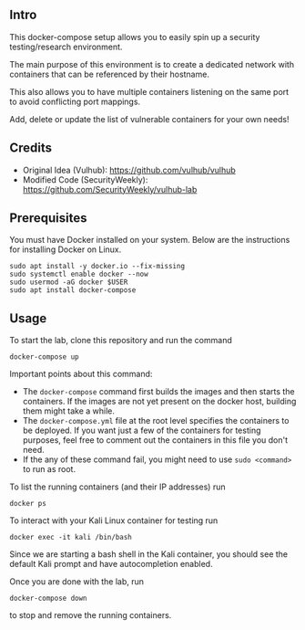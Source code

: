 ## Intro

This docker-compose setup allows you to easily spin up a security testing/research environment.

The main purpose of this environment is to create a dedicated network with containers that can be referenced by their hostname.

This also allows you to have multiple containers listening on the same port to avoid conflicting port mappings.

Add, delete or update the list of vulnerable containers for your own needs!

## Credits

- Original Idea (Vulhub): https://github.com/vulhub/vulhub
- Modified Code (SecurityWeekly): https://github.com/SecurityWeekly/vulhub-lab

## Prerequisites

You must have Docker installed on your system. Below are the instructions for installing Docker on Linux.

```
sudo apt install -y docker.io --fix-missing
sudo systemctl enable docker --now
sudo usermod -aG docker $USER
sudo apt install docker-compose
```

## Usage

To start the lab, clone this repository and run the command

```
docker-compose up
```

Important points about this command:
- The `docker-compose` command first builds the images and then starts the containers. If the images are not yet present on the docker host, building them might take a while.
- The `docker-compose.yml` file at the root level specifies the containers to be deployed. If you want just a few of the containers for testing purposes, feel free to comment out the containers in this file you don't need.
- If the any of these command fail, you might need to use `sudo <command>` to run as root.

To list the running containers (and their IP addresses) run

```
docker ps
```

To interact with your Kali Linux container for testing run

```
docker exec -it kali /bin/bash
```

Since we are starting a bash shell in the Kali container, you should see the default Kali prompt and have autocompletion enabled.

Once you are done with the lab, run 

```shell
docker-compose down
```

to stop and remove the running containers.
